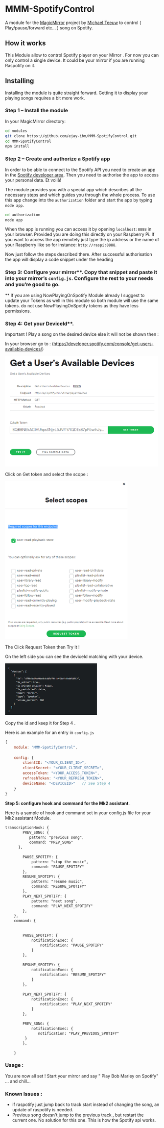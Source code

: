 # MMM-SpotifyControl
A module for the [MagicMirror](https://github.com/MichMich/MagicMirror) project by [Michael Teeuw](https://github.com/MichMich) to control ( Play/pause/forward etc... ) song on Spotify.


## How it works

This Module allow to control Spotify player on your Mirror . 
For now you can only control a single device. It could be your mirror if you are running Raspotify on it. 


## Installing
Installing the module is quite straight forward. Getting it to display your playing songs requires a bit more work.

### Step 1 – Install the module

In your MagicMirror directory: 

```bash
cd modules
git clone https://github.com/ejay-ibm/MMM-SpotifyControl.git
cd MMM-SpotifyControl
npm install
```

### Step 2 – Create and authorize a Spotify app
In order to be able to connect to the Spotify API you need to create an app in the [Spotify developer area](https://beta.developer.spotify.com/dashboard/applications). Then you need to authorise the app to access your personal data. Et voilà!

The module provides you with a special app which describes all the necessary steps and which guides you through the whole process. To use this app change into the `authorization` folder and start the app by typing `node app`. 

```bash
cd authorization
node app
```

When the app is running you can access it by opening `localhost:8888` in your browser. Provided you are doing this directly on your Raspberry Pi. If you want to access the app remotely just type the ip address or the name of your Raspberry like so for instance: `http://raspi:8888`.

Now just follow the steps described there. After successful authorisation the app will display a code snippet under the heading 

### Step 3: Configure your mirror**. Copy that snippet and paste it into your mirror’s `config.js`. Configure the rest to your needs and you’re good to go.

** If you are using NowPlayingOnSpotify Module already I suggest to update your Tokens as well in this module so both module will use the same tokens. do not use NowPlayingOnSpotify tokens as they have less permissions. 

### Step 4: Get your DeviceId**.

Important ! Play a song on the desired device else it will not be shown then :

In your browser go to : 
(https://developer.spotify.com/console/get-users-available-devices/)

<img src="img/readme/gettoken-and-try.PNG" width="500">

Click on Get token and select the scope : 

 <img src="img/readme/select-scope.PNG" width="400">
 
The Click Request Token then Try It !  

On the left side you can see the deviceId matching with your device.

 <img src="img/readme/result.PNG" width="300">

Copy the id and keep it for Step 4 . 


Here is an example for an entry in `config.js`

```javascript
{
    module: "MMM-SpotifyControl",

    config: {
        clientID: "<YOUR_CLIENT_ID>",
        clientSecret: "<YOUR_CLIENT_SECRET>",
        accessToken: "<YOUR_ACCESS_TOKEN>",
        refreshToken: "<YOUR_REFRESH_TOKEN>",
        deviceName: "<DEVICEID>"   // See Step 4
    }
}
```

**Step 5: configure hook and command for the Mk2 assistant**.

Here is a sample of hook and command set in your config.js file for your Mk2 assistant Module. 


~~~~
transcriptionHook: {
        PREV_SONG: {
           pattern: "previous song",   
           command: "PREV_SONG"
      },

        PAUSE_SPOTIFY: {
            pattern: "stop the music",
            command: "PAUSE_SPOTIFY"
        },
        RESUME_SPOTIFY: {
            pattern: "resume music",
            command: "RESUME_SPOTIFY"
        },
        PLAY_NEXT_SPOTIFY: {
            pattern: "next song",
            command: "PLAY_NEXT_SPOTIFY"
        },
    },
    command: {


        PAUSE_SPOTIFY: {
            notificationExec: {
                notification: "PAUSE_SPOTIFY"
            }
        },

        RESUME_SPOTIFY: {
            notificationExec: {
                notification: "RESUME_SPOTIFY"
            }
        },

        PLAY_NEXT_SPOTIFY: {
            notificationExec: {
                notification: "PLAY_NEXT_SPOTIFY"
            }
        },

        PREV_SONG: {
            notificationExec: {
               notification: "PLAY_PREVIOUS_SPOTIFY"  
         }
        },

    }

~~~~
### Usage : 
    
   You are now all set ! Start your mirror and say " Play Bob Marley on Spotify" ... and chill...  
   
    
### Known Issues : 

* if raspotify just jump back to track start instead of changing the song, an update of raspotify is needed. 
* Previous song doesn't jump to the previous track , but restart the current one. No solution for this one. This is how the Spotify api works. 


